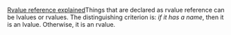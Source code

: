 [Rvalue reference explained](http://thbecker.net/articles/rvalue_references/section_05.html)Things that are declared as rvalue reference can be lvalues or rvalues. The distinguishing criterion is: *if it has a name*, then it is an lvalue. Otherwise, it is an rvalue.
